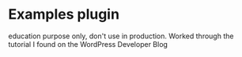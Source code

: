# Examples plugin

education purpose only, don't use in production.
Worked through the tutorial I found on the WordPress Developer Blog
